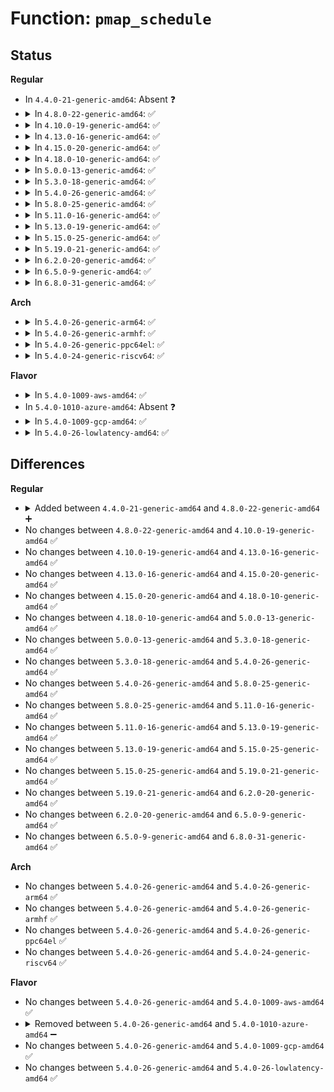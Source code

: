 # Function: <code>pmap_schedule</code>

## Status
<b>Regular</b>
<ul>
<li>
In <code>4.4.0-21-generic-amd64</code>: Absent ❓
</li>
<li>
<details>
<summary>In <code>4.8.0-22-generic-amd64</code>: ✅</summary>

```c
int pmap_schedule(long unsigned int * map, int bits_per_period, int periods_in_map, int num_bits, int interval, int start, bool only_one_period)
```

```json
{
  "name": "pmap_schedule",
  "collision_type": "Unique Static",
  "inline_type": "No",
  "funcs": [
    {
      "addr": 18446744071585714864,
      "name": "pmap_schedule",
      "external": false,
      "loc": "drivers/usb/dwc2/hcd_queue.c:229",
      "file": "drivers/usb/dwc2/hcd_queue.c",
      "inline": "seen, unknown",
      "caller_inline": [],
      "caller_func": [
        "drivers/usb/dwc2/hcd_queue.c:dwc2_hs_pmap_schedule"
      ]
    }
  ],
  "symbols": [
    {
      "addr": 18446744071585714864,
      "name": "pmap_schedule",
      "section": ".text",
      "bind": "STB_LOCAL",
      "size": 473
    }
  ]
}
```
</details>
</li>
<li>
<details>
<summary>In <code>4.10.0-19-generic-amd64</code>: ✅</summary>

```c
int pmap_schedule(long unsigned int * map, int bits_per_period, int periods_in_map, int num_bits, int interval, int start, bool only_one_period)
```

```json
{
  "name": "pmap_schedule",
  "collision_type": "Unique Static",
  "inline_type": "No",
  "funcs": [
    {
      "addr": 18446744071585903488,
      "name": "pmap_schedule",
      "external": false,
      "loc": "drivers/usb/dwc2/hcd_queue.c:229",
      "file": "drivers/usb/dwc2/hcd_queue.c",
      "inline": "seen, unknown",
      "caller_inline": [],
      "caller_func": [
        "drivers/usb/dwc2/hcd_queue.c:dwc2_hs_pmap_schedule"
      ]
    }
  ],
  "symbols": [
    {
      "addr": 18446744071585903488,
      "name": "pmap_schedule",
      "section": ".text",
      "bind": "STB_LOCAL",
      "size": 473
    }
  ]
}
```
</details>
</li>
<li>
<details>
<summary>In <code>4.13.0-16-generic-amd64</code>: ✅</summary>

```c
int pmap_schedule(long unsigned int * map, int bits_per_period, int periods_in_map, int num_bits, int interval, int start, bool only_one_period)
```

```json
{
  "name": "pmap_schedule",
  "collision_type": "Unique Static",
  "inline_type": "No",
  "funcs": [
    {
      "addr": 18446744071585986032,
      "name": "pmap_schedule",
      "external": false,
      "loc": "drivers/usb/dwc2/hcd_queue.c:228",
      "file": "drivers/usb/dwc2/hcd_queue.c",
      "inline": "seen, unknown",
      "caller_inline": [],
      "caller_func": [
        "drivers/usb/dwc2/hcd_queue.c:dwc2_hs_pmap_schedule"
      ]
    }
  ],
  "symbols": [
    {
      "addr": 18446744071585986032,
      "name": "pmap_schedule",
      "section": ".text",
      "bind": "STB_LOCAL",
      "size": 468
    }
  ]
}
```
</details>
</li>
<li>
<details>
<summary>In <code>4.15.0-20-generic-amd64</code>: ✅</summary>

```c
int pmap_schedule(long unsigned int * map, int bits_per_period, int periods_in_map, int num_bits, int interval, int start, bool only_one_period)
```

```json
{
  "name": "pmap_schedule",
  "collision_type": "Unique Static",
  "inline_type": "No",
  "funcs": [
    {
      "addr": 18446744071586430016,
      "name": "pmap_schedule",
      "external": false,
      "loc": "drivers/usb/dwc2/hcd_queue.c:229",
      "file": "drivers/usb/dwc2/hcd_queue.c",
      "inline": "seen, unknown",
      "caller_inline": [],
      "caller_func": [
        "drivers/usb/dwc2/hcd_queue.c:dwc2_hs_pmap_schedule"
      ]
    }
  ],
  "symbols": [
    {
      "addr": 18446744071586430016,
      "name": "pmap_schedule",
      "section": ".text",
      "bind": "STB_LOCAL",
      "size": 468
    }
  ]
}
```
</details>
</li>
<li>
<details>
<summary>In <code>4.18.0-10-generic-amd64</code>: ✅</summary>

```c
int pmap_schedule(long unsigned int * map, int bits_per_period, int periods_in_map, int num_bits, int interval, int start, bool only_one_period)
```

```json
{
  "name": "pmap_schedule",
  "collision_type": "Unique Static",
  "inline_type": "No",
  "funcs": [
    {
      "addr": 18446744071586694320,
      "name": "pmap_schedule",
      "external": false,
      "loc": "drivers/usb/dwc2/hcd_queue.c:232",
      "file": "drivers/usb/dwc2/hcd_queue.c",
      "inline": "seen, unknown",
      "caller_inline": [],
      "caller_func": [
        "drivers/usb/dwc2/hcd_queue.c:dwc2_hs_pmap_schedule"
      ]
    }
  ],
  "symbols": [
    {
      "addr": 18446744071586694320,
      "name": "pmap_schedule",
      "section": ".text",
      "bind": "STB_LOCAL",
      "size": 467
    }
  ]
}
```
</details>
</li>
<li>
<details>
<summary>In <code>5.0.0-13-generic-amd64</code>: ✅</summary>

```c
int pmap_schedule(long unsigned int * map, int bits_per_period, int periods_in_map, int num_bits, int interval, int start, bool only_one_period)
```

```json
{
  "name": "pmap_schedule",
  "collision_type": "Unique Static",
  "inline_type": "No",
  "funcs": [
    {
      "addr": 18446744071586851344,
      "name": "pmap_schedule",
      "external": false,
      "loc": "drivers/usb/dwc2/hcd_queue.c:232",
      "file": "drivers/usb/dwc2/hcd_queue.c",
      "inline": "seen, unknown",
      "caller_inline": [],
      "caller_func": [
        "drivers/usb/dwc2/hcd_queue.c:dwc2_hs_pmap_schedule"
      ]
    }
  ],
  "symbols": [
    {
      "addr": 18446744071586851344,
      "name": "pmap_schedule",
      "section": ".text",
      "bind": "STB_LOCAL",
      "size": 467
    }
  ]
}
```
</details>
</li>
<li>
<details>
<summary>In <code>5.3.0-18-generic-amd64</code>: ✅</summary>

```c
int pmap_schedule(long unsigned int * map, int bits_per_period, int periods_in_map, int num_bits, int interval, int start, bool only_one_period)
```

```json
{
  "name": "pmap_schedule",
  "collision_type": "Unique Static",
  "inline_type": "No",
  "funcs": [
    {
      "addr": 18446744071587109648,
      "name": "pmap_schedule",
      "external": false,
      "loc": "drivers/usb/dwc2/hcd_queue.c:232",
      "file": "drivers/usb/dwc2/hcd_queue.c",
      "inline": "seen, unknown",
      "caller_inline": [],
      "caller_func": [
        "drivers/usb/dwc2/hcd_queue.c:dwc2_hs_pmap_schedule"
      ]
    }
  ],
  "symbols": [
    {
      "addr": 18446744071587109648,
      "name": "pmap_schedule",
      "section": ".text",
      "bind": "STB_LOCAL",
      "size": 490
    }
  ]
}
```
</details>
</li>
<li>
<details>
<summary>In <code>5.4.0-26-generic-amd64</code>: ✅</summary>

```c
int pmap_schedule(long unsigned int * map, int bits_per_period, int periods_in_map, int num_bits, int interval, int start, bool only_one_period)
```

```json
{
  "name": "pmap_schedule",
  "collision_type": "Unique Static",
  "inline_type": "No",
  "funcs": [
    {
      "addr": 18446744071587310048,
      "name": "pmap_schedule",
      "external": false,
      "loc": "drivers/usb/dwc2/hcd_queue.c:232",
      "file": "drivers/usb/dwc2/hcd_queue.c",
      "inline": "seen, unknown",
      "caller_inline": [],
      "caller_func": [
        "drivers/usb/dwc2/hcd_queue.c:dwc2_hs_pmap_schedule"
      ]
    }
  ],
  "symbols": [
    {
      "addr": 18446744071587310048,
      "name": "pmap_schedule",
      "section": ".text",
      "bind": "STB_LOCAL",
      "size": 490
    }
  ]
}
```
</details>
</li>
<li>
<details>
<summary>In <code>5.8.0-25-generic-amd64</code>: ✅</summary>

```c
int pmap_schedule(long unsigned int * map, int bits_per_period, int periods_in_map, int num_bits, int interval, int start, bool only_one_period)
```

```json
{
  "name": "pmap_schedule",
  "collision_type": "Unique Static",
  "inline_type": "No",
  "funcs": [
    {
      "addr": 18446744071588167040,
      "name": "pmap_schedule",
      "external": false,
      "loc": "drivers/usb/dwc2/hcd_queue.c:232",
      "file": "drivers/usb/dwc2/hcd_queue.c",
      "inline": "seen, unknown",
      "caller_inline": [],
      "caller_func": [
        "drivers/usb/dwc2/hcd_queue.c:dwc2_do_reserve",
        "drivers/usb/dwc2/hcd_queue.c:dwc2_uframe_schedule_split"
      ]
    }
  ],
  "symbols": [
    {
      "addr": 18446744071588167040,
      "name": "pmap_schedule",
      "section": ".text",
      "bind": "STB_LOCAL",
      "size": 490
    }
  ]
}
```
</details>
</li>
<li>
<details>
<summary>In <code>5.11.0-16-generic-amd64</code>: ✅</summary>

```c
int pmap_schedule(long unsigned int * map, int bits_per_period, int periods_in_map, int num_bits, int interval, int start, bool only_one_period)
```

```json
{
  "name": "pmap_schedule",
  "collision_type": "Unique Static",
  "inline_type": "No",
  "funcs": [
    {
      "addr": 18446744071588205152,
      "name": "pmap_schedule",
      "external": false,
      "loc": "drivers/usb/dwc2/hcd_queue.c:232",
      "file": "drivers/usb/dwc2/hcd_queue.c",
      "inline": "seen, unknown",
      "caller_inline": [],
      "caller_func": [
        "drivers/usb/dwc2/hcd_queue.c:dwc2_do_reserve",
        "drivers/usb/dwc2/hcd_queue.c:dwc2_uframe_schedule_split"
      ]
    }
  ],
  "symbols": [
    {
      "addr": 18446744071588205152,
      "name": "pmap_schedule",
      "section": ".text",
      "bind": "STB_LOCAL",
      "size": 490
    }
  ]
}
```
</details>
</li>
<li>
<details>
<summary>In <code>5.13.0-19-generic-amd64</code>: ✅</summary>

```c
int pmap_schedule(long unsigned int * map, int bits_per_period, int periods_in_map, int num_bits, int interval, int start, bool only_one_period)
```

```json
{
  "name": "pmap_schedule",
  "collision_type": "Unique Static",
  "inline_type": "No",
  "funcs": [
    {
      "addr": 18446744071588088368,
      "name": "pmap_schedule",
      "external": false,
      "loc": "drivers/usb/dwc2/hcd_queue.c:232",
      "file": "drivers/usb/dwc2/hcd_queue.c",
      "inline": "seen, unknown",
      "caller_inline": [],
      "caller_func": [
        "drivers/usb/dwc2/hcd_queue.c:dwc2_do_reserve",
        "drivers/usb/dwc2/hcd_queue.c:dwc2_uframe_schedule_split"
      ]
    }
  ],
  "symbols": [
    {
      "addr": 18446744071588088368,
      "name": "pmap_schedule",
      "section": ".text",
      "bind": "STB_LOCAL",
      "size": 490
    }
  ]
}
```
</details>
</li>
<li>
<details>
<summary>In <code>5.15.0-25-generic-amd64</code>: ✅</summary>

```c
int pmap_schedule(long unsigned int * map, int bits_per_period, int periods_in_map, int num_bits, int interval, int start, bool only_one_period)
```

```json
{
  "name": "pmap_schedule",
  "collision_type": "Unique Static",
  "inline_type": "No",
  "funcs": [
    {
      "addr": 18446744071588720448,
      "name": "pmap_schedule",
      "external": false,
      "loc": "drivers/usb/dwc2/hcd_queue.c:232",
      "file": "drivers/usb/dwc2/hcd_queue.c",
      "inline": "seen, unknown",
      "caller_inline": [],
      "caller_func": [
        "drivers/usb/dwc2/hcd_queue.c:dwc2_do_reserve",
        "drivers/usb/dwc2/hcd_queue.c:dwc2_uframe_schedule_split"
      ]
    }
  ],
  "symbols": [
    {
      "addr": 18446744071588720448,
      "name": "pmap_schedule",
      "section": ".text",
      "bind": "STB_LOCAL",
      "size": 490
    }
  ]
}
```
</details>
</li>
<li>
<details>
<summary>In <code>5.19.0-21-generic-amd64</code>: ✅</summary>

```c
int pmap_schedule(long unsigned int * map, int bits_per_period, int periods_in_map, int num_bits, int interval, int start, bool only_one_period)
```

```json
{
  "name": "pmap_schedule",
  "collision_type": "Unique Static",
  "inline_type": "No",
  "funcs": [
    {
      "addr": 18446744071590138544,
      "name": "pmap_schedule",
      "external": false,
      "loc": "drivers/usb/dwc2/hcd_queue.c:232",
      "file": "drivers/usb/dwc2/hcd_queue.c",
      "inline": "seen, unknown",
      "caller_inline": [],
      "caller_func": [
        "drivers/usb/dwc2/hcd_queue.c:dwc2_do_reserve",
        "drivers/usb/dwc2/hcd_queue.c:dwc2_uframe_schedule_split"
      ]
    }
  ],
  "symbols": [
    {
      "addr": 18446744071590138544,
      "name": "pmap_schedule",
      "section": ".text",
      "bind": "STB_LOCAL",
      "size": 513
    }
  ]
}
```
</details>
</li>
<li>
<details>
<summary>In <code>6.2.0-20-generic-amd64</code>: ✅</summary>

```c
int pmap_schedule(long unsigned int * map, int bits_per_period, int periods_in_map, int num_bits, int interval, int start, bool only_one_period)
```

```json
{
  "name": "pmap_schedule",
  "collision_type": "Unique Static",
  "inline_type": "No",
  "funcs": [
    {
      "addr": 18446744071591752512,
      "name": "pmap_schedule",
      "external": false,
      "loc": "drivers/usb/dwc2/hcd_queue.c:202",
      "file": "drivers/usb/dwc2/hcd_queue.c",
      "inline": "seen, unknown",
      "caller_inline": [],
      "caller_func": [
        "drivers/usb/dwc2/hcd_queue.c:dwc2_do_reserve",
        "drivers/usb/dwc2/hcd_queue.c:dwc2_uframe_schedule_split"
      ]
    }
  ],
  "symbols": [
    {
      "addr": 18446744071591752512,
      "name": "pmap_schedule",
      "section": ".text",
      "bind": "STB_LOCAL",
      "size": 513
    }
  ]
}
```
</details>
</li>
<li>
<details>
<summary>In <code>6.5.0-9-generic-amd64</code>: ✅</summary>

```c
int pmap_schedule(long unsigned int * map, int bits_per_period, int periods_in_map, int num_bits, int interval, int start, bool only_one_period)
```

```json
{
  "name": "pmap_schedule",
  "collision_type": "Unique Static",
  "inline_type": "No",
  "funcs": [
    {
      "addr": 18446744071592175840,
      "name": "pmap_schedule",
      "external": false,
      "loc": "drivers/usb/dwc2/hcd_queue.c:202",
      "file": "drivers/usb/dwc2/hcd_queue.c",
      "inline": "seen, unknown",
      "caller_inline": [],
      "caller_func": [
        "drivers/usb/dwc2/hcd_queue.c:dwc2_do_reserve",
        "drivers/usb/dwc2/hcd_queue.c:dwc2_uframe_schedule_split"
      ]
    }
  ],
  "symbols": [
    {
      "addr": 18446744071592175840,
      "name": "pmap_schedule",
      "section": ".text",
      "bind": "STB_LOCAL",
      "size": 513
    }
  ]
}
```
</details>
</li>
<li>
<details>
<summary>In <code>6.8.0-31-generic-amd64</code>: ✅</summary>

```c
int pmap_schedule(long unsigned int * map, int bits_per_period, int periods_in_map, int num_bits, int interval, int start, bool only_one_period)
```

```json
{
  "name": "pmap_schedule",
  "collision_type": "Unique Static",
  "inline_type": "No",
  "funcs": [
    {
      "addr": 18446744071592916528,
      "name": "pmap_schedule",
      "external": false,
      "loc": "drivers/usb/dwc2/hcd_queue.c:202",
      "file": "drivers/usb/dwc2/hcd_queue.c",
      "inline": "seen, unknown",
      "caller_inline": [],
      "caller_func": [
        "drivers/usb/dwc2/hcd_queue.c:dwc2_do_reserve",
        "drivers/usb/dwc2/hcd_queue.c:dwc2_uframe_schedule_split"
      ]
    }
  ],
  "symbols": [
    {
      "addr": 18446744071592916528,
      "name": "pmap_schedule",
      "section": ".text",
      "bind": "STB_LOCAL",
      "size": 513
    }
  ]
}
```
</details>
</li>
</ul>
<b>Arch</b>
<ul>
<li>
<details>
<summary>In <code>5.4.0-26-generic-arm64</code>: ✅</summary>

```c
int pmap_schedule(long unsigned int * map, int bits_per_period, int periods_in_map, int num_bits, int interval, int start, bool only_one_period)
```

```json
{
  "name": "pmap_schedule",
  "collision_type": "Unique Static",
  "inline_type": "No",
  "funcs": [
    {
      "addr": 18446603336500427296,
      "name": "pmap_schedule",
      "external": false,
      "loc": "drivers/usb/dwc2/hcd_queue.c:232",
      "file": "drivers/usb/dwc2/hcd_queue.c",
      "inline": "seen, unknown",
      "caller_inline": [],
      "caller_func": [
        "drivers/usb/dwc2/hcd_queue.c:dwc2_hs_pmap_schedule"
      ]
    }
  ],
  "symbols": [
    {
      "addr": 18446603336500427296,
      "name": "pmap_schedule",
      "section": ".text",
      "bind": "STB_LOCAL",
      "size": 496
    }
  ]
}
```
</details>
</li>
<li>
<details>
<summary>In <code>5.4.0-26-generic-armhf</code>: ✅</summary>

```c
int pmap_schedule(long unsigned int * map, int bits_per_period, int periods_in_map, int num_bits, int interval, int start, bool only_one_period)
```

```json
{
  "name": "pmap_schedule",
  "collision_type": "Unique Static",
  "inline_type": "No",
  "funcs": [
    {
      "addr": 3232881836,
      "name": "pmap_schedule",
      "external": false,
      "loc": "drivers/usb/dwc2/hcd_queue.c:232",
      "file": "drivers/usb/dwc2/hcd_queue.c",
      "inline": "seen, unknown",
      "caller_inline": [],
      "caller_func": [
        "drivers/usb/dwc2/hcd_queue.c:dwc2_hs_pmap_schedule",
        "drivers/usb/dwc2/hcd_queue.c:dwc2_ls_pmap_schedule"
      ]
    }
  ],
  "symbols": [
    {
      "addr": 3232881836,
      "name": "pmap_schedule",
      "section": ".text",
      "bind": "STB_LOCAL",
      "size": 544
    }
  ]
}
```
</details>
</li>
<li>
<details>
<summary>In <code>5.4.0-26-generic-ppc64el</code>: ✅</summary>

```c
int pmap_schedule(long unsigned int * map, int bits_per_period, int periods_in_map, int num_bits, int interval, int start, bool only_one_period)
```

```json
{
  "name": "pmap_schedule",
  "collision_type": "Unique Static",
  "inline_type": "No",
  "funcs": [
    {
      "addr": 13835058055293773968,
      "name": "pmap_schedule",
      "external": false,
      "loc": "drivers/usb/dwc2/hcd_queue.c:232",
      "file": "drivers/usb/dwc2/hcd_queue.c",
      "inline": "seen, unknown",
      "caller_inline": [],
      "caller_func": [
        "drivers/usb/dwc2/hcd_queue.c:dwc2_hs_pmap_schedule"
      ]
    }
  ],
  "symbols": [
    {
      "addr": 13835058055293773968,
      "name": "pmap_schedule",
      "section": ".text",
      "bind": "STB_LOCAL",
      "size": 820
    }
  ]
}
```
</details>
</li>
<li>
<details>
<summary>In <code>5.4.0-24-generic-riscv64</code>: ✅</summary>

```c
int pmap_schedule(long unsigned int * map, int bits_per_period, int periods_in_map, int num_bits, int interval, int start, bool only_one_period)
```

```json
{
  "name": "pmap_schedule",
  "collision_type": "Unique Static",
  "inline_type": "No",
  "funcs": [
    {
      "addr": 18446743936277317982,
      "name": "pmap_schedule",
      "external": false,
      "loc": "drivers/usb/dwc2/hcd_queue.c:232",
      "file": "drivers/usb/dwc2/hcd_queue.c",
      "inline": "seen, unknown",
      "caller_inline": [],
      "caller_func": [
        "drivers/usb/dwc2/hcd_queue.c:dwc2_hs_pmap_schedule"
      ]
    }
  ],
  "symbols": [
    {
      "addr": 18446743936277317982,
      "name": "pmap_schedule",
      "section": ".text",
      "bind": "STB_LOCAL",
      "size": 394
    }
  ]
}
```
</details>
</li>
</ul>
<b>Flavor</b>
<ul>
<li>
<details>
<summary>In <code>5.4.0-1009-aws-amd64</code>: ✅</summary>

```c
int pmap_schedule(long unsigned int * map, int bits_per_period, int periods_in_map, int num_bits, int interval, int start, bool only_one_period)
```

```json
{
  "name": "pmap_schedule",
  "collision_type": "Unique Static",
  "inline_type": "No",
  "funcs": [
    {
      "addr": 18446744071587016128,
      "name": "pmap_schedule",
      "external": false,
      "loc": "drivers/usb/dwc2/hcd_queue.c:232",
      "file": "drivers/usb/dwc2/hcd_queue.c",
      "inline": "seen, unknown",
      "caller_inline": [],
      "caller_func": [
        "drivers/usb/dwc2/hcd_queue.c:dwc2_hs_pmap_schedule"
      ]
    }
  ],
  "symbols": [
    {
      "addr": 18446744071587016128,
      "name": "pmap_schedule",
      "section": ".text",
      "bind": "STB_LOCAL",
      "size": 490
    }
  ]
}
```
</details>
</li>
<li>
In <code>5.4.0-1010-azure-amd64</code>: Absent ❓
</li>
<li>
<details>
<summary>In <code>5.4.0-1009-gcp-amd64</code>: ✅</summary>

```c
int pmap_schedule(long unsigned int * map, int bits_per_period, int periods_in_map, int num_bits, int interval, int start, bool only_one_period)
```

```json
{
  "name": "pmap_schedule",
  "collision_type": "Unique Static",
  "inline_type": "No",
  "funcs": [
    {
      "addr": 18446744071587264608,
      "name": "pmap_schedule",
      "external": false,
      "loc": "drivers/usb/dwc2/hcd_queue.c:232",
      "file": "drivers/usb/dwc2/hcd_queue.c",
      "inline": "seen, unknown",
      "caller_inline": [],
      "caller_func": [
        "drivers/usb/dwc2/hcd_queue.c:dwc2_hs_pmap_schedule"
      ]
    }
  ],
  "symbols": [
    {
      "addr": 18446744071587264608,
      "name": "pmap_schedule",
      "section": ".text",
      "bind": "STB_LOCAL",
      "size": 490
    }
  ]
}
```
</details>
</li>
<li>
<details>
<summary>In <code>5.4.0-26-lowlatency-amd64</code>: ✅</summary>

```c
int pmap_schedule(long unsigned int * map, int bits_per_period, int periods_in_map, int num_bits, int interval, int start, bool only_one_period)
```

```json
{
  "name": "pmap_schedule",
  "collision_type": "Unique Static",
  "inline_type": "No",
  "funcs": [
    {
      "addr": 18446744071587371376,
      "name": "pmap_schedule",
      "external": false,
      "loc": "drivers/usb/dwc2/hcd_queue.c:232",
      "file": "drivers/usb/dwc2/hcd_queue.c",
      "inline": "seen, unknown",
      "caller_inline": [],
      "caller_func": [
        "drivers/usb/dwc2/hcd_queue.c:dwc2_hs_pmap_schedule"
      ]
    }
  ],
  "symbols": [
    {
      "addr": 18446744071587371376,
      "name": "pmap_schedule",
      "section": ".text",
      "bind": "STB_LOCAL",
      "size": 490
    }
  ]
}
```
</details>
</li>
</ul>

## Differences
<b>Regular</b>
<ul>
<li>
<details>
<summary>Added between <code>4.4.0-21-generic-amd64</code> and <code>4.8.0-22-generic-amd64</code> ➕</summary>

```c
int pmap_schedule(long unsigned int * map, int bits_per_period, int periods_in_map, int num_bits, int interval, int start, bool only_one_period)
```
</details>
</li>
<li>
No changes between <code>4.8.0-22-generic-amd64</code> and <code>4.10.0-19-generic-amd64</code> ✅
</li>
<li>
No changes between <code>4.10.0-19-generic-amd64</code> and <code>4.13.0-16-generic-amd64</code> ✅
</li>
<li>
No changes between <code>4.13.0-16-generic-amd64</code> and <code>4.15.0-20-generic-amd64</code> ✅
</li>
<li>
No changes between <code>4.15.0-20-generic-amd64</code> and <code>4.18.0-10-generic-amd64</code> ✅
</li>
<li>
No changes between <code>4.18.0-10-generic-amd64</code> and <code>5.0.0-13-generic-amd64</code> ✅
</li>
<li>
No changes between <code>5.0.0-13-generic-amd64</code> and <code>5.3.0-18-generic-amd64</code> ✅
</li>
<li>
No changes between <code>5.3.0-18-generic-amd64</code> and <code>5.4.0-26-generic-amd64</code> ✅
</li>
<li>
No changes between <code>5.4.0-26-generic-amd64</code> and <code>5.8.0-25-generic-amd64</code> ✅
</li>
<li>
No changes between <code>5.8.0-25-generic-amd64</code> and <code>5.11.0-16-generic-amd64</code> ✅
</li>
<li>
No changes between <code>5.11.0-16-generic-amd64</code> and <code>5.13.0-19-generic-amd64</code> ✅
</li>
<li>
No changes between <code>5.13.0-19-generic-amd64</code> and <code>5.15.0-25-generic-amd64</code> ✅
</li>
<li>
No changes between <code>5.15.0-25-generic-amd64</code> and <code>5.19.0-21-generic-amd64</code> ✅
</li>
<li>
No changes between <code>5.19.0-21-generic-amd64</code> and <code>6.2.0-20-generic-amd64</code> ✅
</li>
<li>
No changes between <code>6.2.0-20-generic-amd64</code> and <code>6.5.0-9-generic-amd64</code> ✅
</li>
<li>
No changes between <code>6.5.0-9-generic-amd64</code> and <code>6.8.0-31-generic-amd64</code> ✅
</li>
</ul>
<b>Arch</b>
<ul>
<li>
No changes between <code>5.4.0-26-generic-amd64</code> and <code>5.4.0-26-generic-arm64</code> ✅
</li>
<li>
No changes between <code>5.4.0-26-generic-amd64</code> and <code>5.4.0-26-generic-armhf</code> ✅
</li>
<li>
No changes between <code>5.4.0-26-generic-amd64</code> and <code>5.4.0-26-generic-ppc64el</code> ✅
</li>
<li>
No changes between <code>5.4.0-26-generic-amd64</code> and <code>5.4.0-24-generic-riscv64</code> ✅
</li>
</ul>
<b>Flavor</b>
<ul>
<li>
No changes between <code>5.4.0-26-generic-amd64</code> and <code>5.4.0-1009-aws-amd64</code> ✅
</li>
<li>
<details>
<summary>Removed between <code>5.4.0-26-generic-amd64</code> and <code>5.4.0-1010-azure-amd64</code> ➖</summary>

```c
int pmap_schedule(long unsigned int * map, int bits_per_period, int periods_in_map, int num_bits, int interval, int start, bool only_one_period)
```
</details>
</li>
<li>
No changes between <code>5.4.0-26-generic-amd64</code> and <code>5.4.0-1009-gcp-amd64</code> ✅
</li>
<li>
No changes between <code>5.4.0-26-generic-amd64</code> and <code>5.4.0-26-lowlatency-amd64</code> ✅
</li>
</ul>
